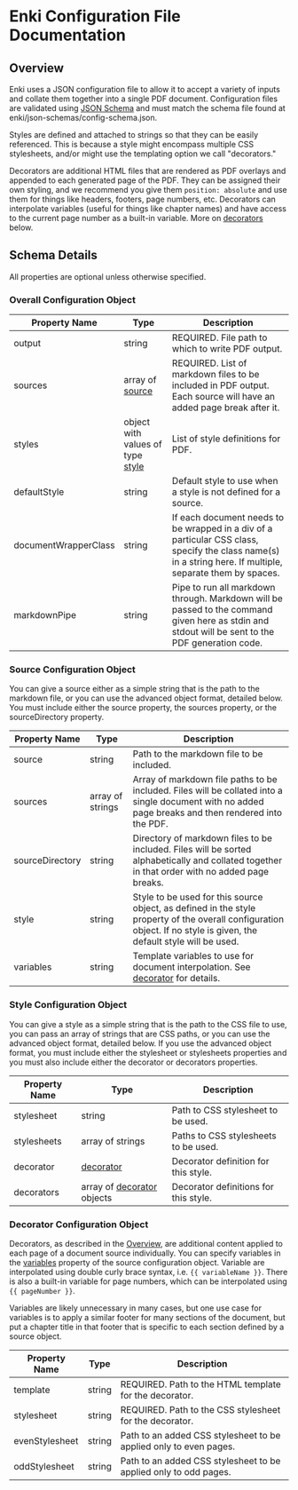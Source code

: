 # Enki Configuration File Documentation

## <a name="overview">Overview</a>

Enki uses a JSON configuration file to allow it to accept a variety of inputs and collate them together into a single PDF document. Configuration files are validated using [JSON Schema](https://json-schema.org/) and must match the schema file found at enki/json-schemas/config-schema.json.

Styles are defined and attached to strings so that they can be easily referenced. This is because a style might encompass multiple CSS stylesheets, and/or might use the templating option we call "decorators."

Decorators are additional HTML files that are rendered as PDF overlays and appended to each generated page of the PDF. They can be assigned their own styling, and we recommend you give them `position: absolute` and use them for things like headers, footers, page numbers, etc. Decorators can interpolate variables (useful for things like chapter names) and have access to the current page number as a built-in variable. More on [decorators](#decorator) below.

## Schema Details

All properties are optional unless otherwise specified.

### <a name="overall-config">Overall Configuration Object</a>

| Property Name | Type | Description |
| --- | --- | --- |
| output | string | REQUIRED. File path to which to write PDF output. |
| sources | array of [source](#source) | REQUIRED. List of markdown files to be included in PDF output. Each source will have an added page break after it. |
| styles | object with values of type [style](#styles) | List of style definitions for PDF. |
| defaultStyle | string | Default style to use when a style is not defined for a source. |
| documentWrapperClass | string | If each document needs to be wrapped in a div of a particular CSS class, specify the class name(s) in a string here. If multiple, separate them by spaces. |
| markdownPipe | string | Pipe to run all markdown through. Markdown will be passed to the command given here as stdin and stdout will be sent to the PDF generation code. |

### <a name="source">Source Configuration Object</a>

You can give a source either as a simple string that is the path to the markdown file, or you can use the advanced object format, detailed below. You must include either the source property, the sources property, or the sourceDirectory property.

| Property Name | Type | Description |
| --- | --- | --- |
| source | string | Path to the markdown file to be included. |
| sources | array of strings | Array of markdown file paths to be included. Files will be collated into a single document with no added page breaks and then rendered into the PDF. |
| sourceDirectory | string | Directory of markdown files to be included. Files will be sorted alphabetically and collated together in that order with no added page breaks. |
| style | string | Style to be used for this source object, as defined in the style property of the overall configuration object. If no style is given, the default style will be used. |
| variables | string | Template variables to use for document interpolation. See [decorator](#decorator) for details. |

### <a name="style">Style Configuration Object</a>

You can give a style as a simple string that is the path to the CSS file to use, you can pass an array of strings that are CSS paths, or you can use the advanced object format, detailed below. If you use the advanced object format, you must include either the stylesheet or stylesheets properties and you must also include either the decorator or decorators properties.

| Property Name | Type | Description |
| --- | --- | --- |
| stylesheet | string | Path to CSS stylesheet to be used. |
| stylesheets | array of strings | Paths to CSS stylesheets to be used. |
| decorator | [decorator](#decorator) | Decorator definition for this style. |
| decorators | array of [decorator](#decorator) objects | Decorator definitions for this style. |

### <a name="decorator">Decorator Configuration Object</a>

Decorators, as described in the [Overview](#overview), are additional content applied to each page of a document source individually. You can specify variables in the [variables](#source) property of the source configuration object. Variable are interpolated using double curly brace syntax, i.e. `{{ variableName }}`. There is also a built-in variable for page numbers, which can be interpolated using `{{ pageNumber }}`.

Variables are likely unnecessary in many cases, but one use case for variables is to apply a similar footer for many sections of the document, but put a chapter title in that footer that is specific to each section defined by a source object.

| Property Name | Type | Description |
| --- | --- | --- |
| template | string | REQUIRED. Path to the HTML template for the decorator. |
| stylesheet | string | REQUIRED. Path to the CSS stylesheet for the decorator. |
| evenStylesheet | string | Path to an added CSS stylesheet to be applied only to even pages. |
| oddStylesheet | string | Path to an added CSS stylesheet to be applied only to odd pages. |
